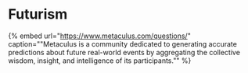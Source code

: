 # Futurism

{% embed url="https://www.metaculus.com/questions/" caption="\"Metaculus is a community dedicated to generating accurate predictions about future real-world events by aggregating the collective wisdom, insight, and intelligence of its participants.\"" %}



